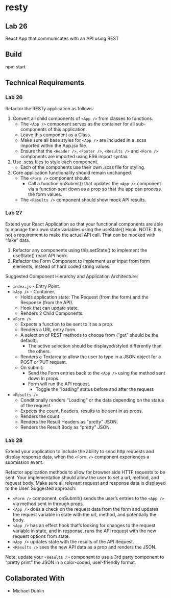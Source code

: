 # resty

## Lab 26

React App that communicates with an API using REST

## Build

npm start

## Technical Requirements

### Lab 26

Refactor the RESTy application as follows:

1. Convert all child components of `<App />` from classes to functions.
    - The `<App />` component serves as the container for all sub-components of this application.
    - Leave this component as a Class.
    - Make sure all base styles for `<App />` are included in a .scss imported within the App.jsx file.
    - Ensure that the `<Header />`, `<Footer />`, `<Results />` and `<Form />` components are imported using ES6 import syntax.
2. Use .scss files to style each component.
    - Each of the components use their own .scss file for styling.
3. Core application functionality should remain unchanged.
    - The `<Form />` component should:
      - Call a function onSubmit() that updates the `<App />` component via a function sent down as a prop so that the app can process the form values.
    - The `<Results />` component should show mock API results.

### Lab 27

Extend your React Application so that your functional components are able to manage their own state variables using the useState() Hook.
NOTE: It is not a requirement to make the actual API call. That can be mocked with “fake” data.

1. Refactor any components using this.setState() to implement the useState() react API hook.
2. Refactor the Form Component to implement user input from form elements, instead of hard coded string values.

Suggested Component Hierarchy and Application Architecture:

- `index.js` - Entry Point.
- `<App />` - Container.
  - Holds application state: The Request (from the form) and the Response (from the API).
  - Hook that can update state.
  - Renders 2 Child Components.
- `<Form />`
  - Expects a function to be sent to it as a prop.
  - Renders a URL entry form.
  - A selection of REST methods to choose from (“get” should be the default).
    - The active selection should be displayed/styled differently than the others.
  - Renders a Textarea to allow the user to type in a JSON object for a POST or PUT request.
  - On submit:
    - Send the Form entries back to the `<App />` using the method sent down in props.
    - Form will run the API request.
      - Toggle the “loading” status before and after the request.
- `<Results />`
  - Conditionally renders “Loading” or the data depending on the status of the request.
  - Expects the count, headers, results to be sent in as props.
  - Renders the count.
  - Renders the Result Headers as “pretty” JSON.
  - Renders the Result Body as “pretty” JSON.

### Lab 28

Extend your application to include the ability to send http requests and display response data, when the `<Form />` component experiences a submission event.

Refactor application methods to allow for browser side HTTP requests to be sent.
Your implementation should allow the user to set a url, method, and request body.
Make sure all relevant request and response data is displayed to the User.
Suggested approach:

- `<Form />` component, onSubmit() sends the user’s entries to the `<App />` via method sent in through props.
- `<App />` does a check on the request data from the form and updates the request variable in state with the url, method, and potentially the body.
- `<App />` has an effect hook that’s looking for changes to the request variable in state, and in response, runs the API request with the new request options from state.
- `<App />` updates state with the results of the API Request.
- `<Results />` sees the new API data as a prop and renders the JSON.

Note: update your `<Results />` component to use a 3rd party component to “pretty print” the JSON in a color-coded, user-friendly format.


## Collaborated With

- Michael Dublin